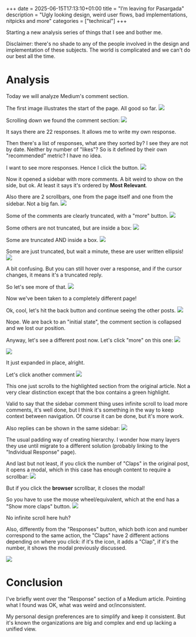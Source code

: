 +++ 
date = 2025-06-15T17:13:10+01:00
title = "I’m leaving for Pasargada"
description = "Ugly looking design, weird user flows, bad implementations, nitpicks and more"
categories = ["technical"]
+++

Starting a new analysis series of things that I see and bother me.

Disclaimer: there's no shade to any of the people involved in the design and implementation of these subjects. The world is complicated and we can't do our best all the time.

# Analysis
Today we will analyze Medium's comment section.

The first image illustrates the start of the page. All good so far.
![](./1.jpg)

Scrolling down we found the comment section:
![](./2.jpg)

It says there are 22 responses. It allows me to write my own response.

Then there's a list of responses, what are they sorted by? I see they are not by date. Neither by number of "likes"? So is it defined by their own "recommended" metric? I have no idea.

I want to see more responses. Hence I click the button.
![](./3.jpg)


Now it opened a sidebar with more comments. A bit weird to show on the side, but ok. At least it says it's ordered by **Most Relevant**.

Also there are 2 scrollbars, one from the page itself and one from the sidebar. Not a big fan.
![](./4.jpg)

Some of the comments are clearly truncated, with a "more" button.
![](./5.png)

Some others are not truncated, but are inside a box:
![](./6.png)

Some are truncated AND inside a box.
![](./7.png)

Some are just truncated, but wait a minute, these are user written ellipsis!
![](./8.png)

A bit confusing. But you can still hover over a response, and if the cursor changes, it means it's a truncated reply.

So let's see more of that.
![](./9.jpg)

Now we've been taken to a completely different page!

Ok, cool, let's hit the back button and continue seeing the other posts.
![](./1.jpg)

Nope. We are back to an "initial state", the comment section is collapsed and we lost our position.

Anyway, let's see a different post now. Let's click "more" on this one:
![](./5.png)

![](./10.jpg)

It just expanded in place, alright.

Let's click another comment
![](./11.png)

This one just scrolls to the highlighted section from the original article. Not a very clear distinction except that the box contains a green highlight.

Valid to say that the sidebar comment thing uses infinite scroll to load more comments, it's well done, but I think it's something in the way to keep context between navigation. Of course it can be done, but it's more work.

Also replies can be shown in the same sidebar:
![](./12.jpg)

The usual padding way of creating hierarchy. I wonder how many layers they use until migrate to a different solution (probably linking to the "Individual Response" page).

And last but not least, if you click the number of "Claps" in the original post, it opens a modal, which in this case has enough content to require a scrollbar:
![](./13.jpg)

But if you click the **browser** scrollbar, it closes the modal!

So you have to use the mouse wheel/equivalent, which at the end has a "Show more claps" button.
![](./14.jpg)

No infinite scroll here huh?

Also, differently from the "Responses" button, which both icon and number correspond to the same action, the "Claps" have 2 different actions depending on where you click: if it's the icon, it adds a "Clap", if it's the number, it shows the modal previously discussed.

![](./15.png)

# Conclusion
I've briefly went over the "Response" section of a Medium article. Pointing what I found was OK, what was weird and or/inconsistent.

My personal design preferences are to simplify and keep it consistent. But it's known the organizations are big and complex and end up lacking a unified view.
